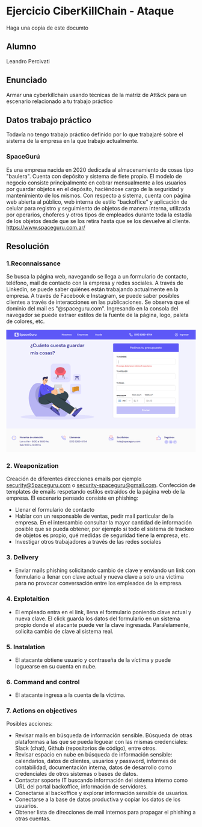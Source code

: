# Ejercicio CiberKillChain - Ataque

Haga una copia de este documto

## Alumno

Leandro Percivati

## Enunciado

Armar una cyberkillchain usando técnicas de la matriz de Att&ck para un escenario relacionado a tu trabajo práctico


## Datos trabajo práctico

Todavía no tengo trabajo práctico definido por lo que trabajaré sobre el sistema de la empresa en la que trabajo actualmente.

### SpaceGurú
Es una empresa nacida en 2020 dedicada al almacenamiento de cosas tipo "baulera". Cuenta con depósito y sistema de flete propio. El modelo de negocio consiste principalmente en cobrar mensualmente a los usuarios por guardar objetos en el depósito, haciéndose cargo de la seguridad y mantenimiento de los mismos. 
Con respecto a sistema, cuenta con página web abierta al público, web interna de estilo "backoffice" y aplicación de celular para registro y seguimiento de objetos de manera interna, utilizada por operarios, choferes y otros tipos de empleados durante toda la estadía de los objetos desde que se los retira hasta que se los devuelve al cliente.
https://www.spaceguru.com.ar/

## Resolución

### 1.Reconnaissance
Se busca la página web, navegando se llega a un formulario de contacto, teléfono, mail de contacto con la empresa y redes sociales.
A través de Linkedin, se puede saber quiénes están trabajando actualmente en la empresa.
A través de Facebook e Instagram, se puede saber posibles clientes a través de interacciones en las publicaciones.
Se observa que el dominio del mail es "@spaceguru.com".
Ingresando en la consola del navegador se puede extraer estilos de la fuente de la página, logo, paleta de colores, etc.

![Image text](https://github.com/lpercivati/ceiot_base/blob/cibs/CIBS/ejercicio_1_ciberkillchain_ataque/reconocimiento.PNG)

### 2. Weaponization
Creación de diferentes direcciones emails por ejemplo security@5paceguru.com o security-spaceguru@gmail.com.
Confección de templates de emails respetando estilos extraídos de la página web de la empresa.
El escenario pensado consiste en phishing:
- Llenar el formulario de contacto
- Hablar con un responsable de ventas, pedir mail particular de la empresa. En el intercambio consultar la mayor cantidad de información posible que se pueda obtener, por ejemplo si todo el sistema de trackeo de objetos es propio, qué medidas de seguridad tiene la empresa, etc.
- Investigar otros trabajadores a través de las redes sociales

### 3. Delivery
- Enviar mails phishing solicitando cambio de clave y enviando un link con formulario a llenar con clave actual y nueva clave a solo una víctima para no provocar conversación entre los empleados de la empresa.

### 4. Explotaition
- El empleado entra en el link, llena el formulario poniendo clave actual y nueva clave. El click guarda los datos del formulario en un sistema propio donde el atacante puede ver la clave ingresada. Paralelamente, solicita cambio de clave al sistema real.

### 5. Instalation
- El atacante obtiene usuario y contraseña de la víctima y puede loguearse en su cuenta en nube.

### 6. Command and control
- El atacante ingresa a la cuenta de la víctima.

### 7. Actions on objectives
Posibles acciones:
- Revisar mails en búsqueda de información sensible. Búsqueda de otras plataformas a las que se pueda loguear con las mismas credenciales: Slack (chat), Github (repositorios de código), entre otros.
- Revisar espacio en nube en búsqueda de información sensible: calendarios, datos de clientes, usuarios y password, informes de contabilidad, documentación interna, datos de desarrollo como credenciales de otros sistemas o bases de datos.
- Contactar soporte IT buscando información del sistema interno como URL del portal backoffice, información de servidores.
- Conectarse al backoffice y explorar información sensible de usuarios.
- Conectarse a la base de datos productiva y copiar los datos de los usuarios.
- Obtener lista de direcciones de mail internos para propagar el phishing a otras cuentas.
